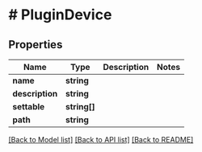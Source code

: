 # # PluginDevice

## Properties

Name | Type | Description | Notes
------------ | ------------- | ------------- | -------------
**name** | **string** |  | 
**description** | **string** |  | 
**settable** | **string[]** |  | 
**path** | **string** |  | 

[[Back to Model list]](../../README.md#documentation-for-models) [[Back to API list]](../../README.md#documentation-for-api-endpoints) [[Back to README]](../../README.md)


